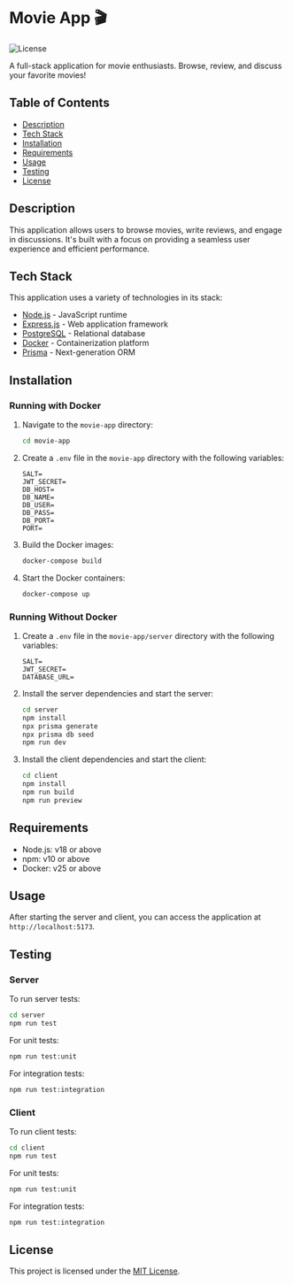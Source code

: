 # Movie App 🎬

![License](https://img.shields.io/badge/license-MIT-blue.svg)

A full-stack application for movie enthusiasts. Browse, review, and discuss your favorite movies!

## Table of Contents

- [Description](#description)
- [Tech Stack](#tech-stack)
- [Installation](#installation)
- [Requirements](#requirements)
- [Usage](#usage)
- [Testing](#testing)
- [License](#license)

## Description

This application allows users to browse movies, write reviews, and engage in discussions. It's built with a focus on providing a seamless user experience and efficient performance.

## Tech Stack

This application uses a variety of technologies in its stack:

- [Node.js](https://nodejs.org/) - JavaScript runtime
- [Express.js](https://expressjs.com/) - Web application framework
- [PostgreSQL](https://www.postgresql.org/) - Relational database
- [Docker](https://www.docker.com/) - Containerization platform
- [Prisma](https://www.prisma.io/) - Next-generation ORM

## Installation

### Running with Docker

1. Navigate to the `movie-app` directory:

   ```bash
   cd movie-app
   ```
2. Create a `.env` file in the `movie-app` directory with the following variables:

   ```env
   SALT=
   JWT_SECRET=
   DB_HOST=
   DB_NAME=
   DB_USER=
   DB_PASS=
   DB_PORT=
   PORT=
   ```
3. Build the Docker images:

   ```bash
   docker-compose build
   ```

4. Start the Docker containers:

   ```bash
   docker-compose up
   ```

### Running Without Docker

1. Create a `.env` file in the `movie-app/server` directory with the following variables:

   ```env
   SALT=
   JWT_SECRET=
   DATABASE_URL=
   ```

2. Install the server dependencies and start the server:

   ```bash
   cd server
   npm install
   npx prisma generate
   npx prisma db seed
   npm run dev
   ```

3. Install the client dependencies and start the client:

   ```bash
   cd client
   npm install
   npm run build
   npm run preview
   ```

## Requirements

- Node.js: v18 or above
- npm: v10 or above
- Docker: v25 or above


## Usage

After starting the server and client, you can access the application at `http://localhost:5173`.

## Testing

### Server

To run server tests:

```bash
cd server
npm run test
```

For unit tests:

```bash
npm run test:unit
```

For integration tests:

```bash
npm run test:integration
```

### Client

To run client tests:

```bash
cd client
npm run test
```

For unit tests:

```bash
npm run test:unit
```

For integration tests:

```bash
npm run test:integration
```

## License

This project is licensed under the [MIT License](LICENSE).
